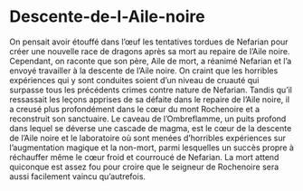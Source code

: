 Descente-de-l-Aile-noire
========================

On pensait avoir étouffé dans l’œuf les tentatives tordues de Nefarian pour créer une nouvelle race de dragons après sa mort au repaire de l’Aile noire. Cependant, on raconte que son père, Aile de mort, a réanimé Nefarian et l’a envoyé travailler à la descente de l’Aile noire. On craint que les horribles expériences qui y sont conduites soient d’un niveau de cruauté qui surpasse tous les précédents crimes contre nature de Nefarian.  Tandis qu’il ressassait les leçons apprises de sa défaite dans le repaire de l’Aile noire, il a creusé plus profondément dans le cœur du mont Rochenoire et a reconstruit son sanctuaire. Le caveau de l’Ombreflamme, un puits profond dans lequel se déverse une cascade de magma, est le cœur de la descente de l’Aile noire et le laboratoire où sont menées d’horribles expériences sur l’augmentation magique et la non-mort, parmi lesquelles un succès propre à réchauffer même le cœur froid et courroucé de Nefarian.  La mort attend quiconque est assez fou pour croire que le seigneur de Rochenoire sera aussi facilement vaincu qu’autrefois.
